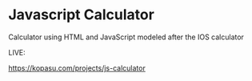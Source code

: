 # Javascript Calculator
Calculator using HTML and JavaScript modeled after the IOS calculator

LIVE:

https://kopasu.com/projects/js-calculator
